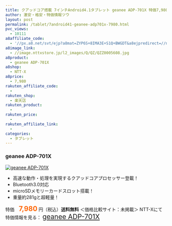 ```yaml
---
title: クアッドコア搭載 7インチAndroid4.1タブレット geanee ADP-701X 特価7,980円！送料無料！
author: 激安・格安・特価情報ツウ
layout: post
permalink: /tablet/7android41-geanee-adp701x-7980.html
pvc_views:
  - 10111
a8affiliate_code:
  - '//px.a8.net/svt/ejp?a8mat=ZYP6S+8IMA3E+S1Q+BWGDT&a8ejpredirect=//nttxstore.jp/_II_QZZ0005608'
a8image_link:
  - //image.nttxstore.jp/l2_images/Q/QZ/QZZ0005608.jpg
a8product:
  - geanee ADP-701X
a8shop:
  - NTT-X
a8price:
  - 7,980
rakuten_affiliate_code:
  -
rakuten_shop:
  - 楽天店
rakuten_product:
  -
rakuten_price:
  -
rakuten_affiliate_link:
  -
categories:
  - タブレット
---
```

### geanee ADP-701X

<div class="img-bg2 img_L">
  <a title="geanee ADP-701X" href="//px.a8.net/svt/ejp?a8mat=ZYP6S+8IMA3E+S1Q+BWGDT&a8ejpredirect=//nttxstore.jp/_II_QZZ0005608" target="_blank"><img src="//i1.wp.com/image.nttxstore.jp/l2_images/Q/QZ/QZZ0005608.jpg?resize=120%2C120" border="0" alt="geanee ADP-701X" style="border: 0pt none;" data-recalc-dims="1" /></a>
</div>

<!--more-->

  * 高速な動作・処理を実現するクアッドコアプロセッサー登載！
  * Bluetooth3.0対応
  * microSDメモリーカードスロット搭載！
  * 重量約281gと超軽量！

特価　<span style="color: #ff6600; font-size: 150%;"><strong>7,980</strong></span> 円（税込）**送料無料** ＜価格比較サイト：未掲載＞
NTT-Xにて特価情報を見る： <span style="font-size: 150%;"><a href="//px.a8.net/svt/ejp?a8mat=ZYP6S+8IMA3E+S1Q+BWGDT&a8ejpredirect=//nttxstore.jp/_II_QZZ0005608" target="_blank">geanee ADP-701X</a></span>